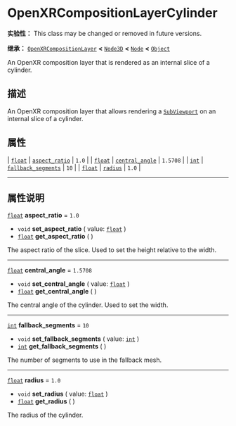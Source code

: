 <!-- ⚠ 请勿编辑本文件 ⚠ -->
<!-- 本文档使用脚本从 WeDot 引擎源码仓库生成。 -->
<!-- 生成脚本：https://github.com/WeDot-Engine/WeDot/tree/4.3/doc/tools/make_md.py； -->
<!-- 原文件：https://github.com/WeDot-Engine/WeDot/tree/4.3/modules/openxr/doc_classes/OpenXRCompositionLayerCylinder.xml。 -->

<div id="_class_openxrcompositionlayercylinder"></div>

# OpenXRCompositionLayerCylinder

**实验性：** This class may be changed or removed in future versions.

**继承：** [`OpenXRCompositionLayer`](class_openxrcompositionlayer.md) **<** [`Node3D`](class_node3d.md) **<** [`Node`](class_node.md) **<** [`Object`](class_object.md)

An OpenXR composition layer that is rendered as an internal slice of a cylinder.

## 描述

An OpenXR composition layer that allows rendering a [`SubViewport`](class_subviewport.md) on an internal slice of a cylinder.

## 属性

| [`float`](class_float.md) | [`aspect_ratio`](#class_openxrcompositionlayercylinder_property_aspect_ratio)           | ``1.0``    |
| [`float`](class_float.md) | [`central_angle`](#class_openxrcompositionlayercylinder_property_central_angle)         | ``1.5708`` |
| [`int`](class_int.md)     | [`fallback_segments`](#class_openxrcompositionlayercylinder_property_fallback_segments) | ``10``     |
| [`float`](class_float.md) | [`radius`](#class_openxrcompositionlayercylinder_property_radius)                       | ``1.0``    |

<!-- rst-class:: classref-section-separator -->

---

## 属性说明

<div id="_class_openxrcompositionlayercylinder_property_aspect_ratio"></div>

[`float`](class_float.md) **aspect_ratio** = ``1.0`` <div id="class_openxrcompositionlayercylinder_property_aspect_ratio"></div>

- `void` **set_aspect_ratio** ( value: [`float`](class_float.md) )
- [`float`](class_float.md) **get_aspect_ratio** ( )

The aspect ratio of the slice. Used to set the height relative to the width.

<!-- rst-class:: classref-item-separator -->

---

<div id="_class_openxrcompositionlayercylinder_property_central_angle"></div>

[`float`](class_float.md) **central_angle** = ``1.5708`` <div id="class_openxrcompositionlayercylinder_property_central_angle"></div>

- `void` **set_central_angle** ( value: [`float`](class_float.md) )
- [`float`](class_float.md) **get_central_angle** ( )

The central angle of the cylinder. Used to set the width.

<!-- rst-class:: classref-item-separator -->

---

<div id="_class_openxrcompositionlayercylinder_property_fallback_segments"></div>

[`int`](class_int.md) **fallback_segments** = ``10`` <div id="class_openxrcompositionlayercylinder_property_fallback_segments"></div>

- `void` **set_fallback_segments** ( value: [`int`](class_int.md) )
- [`int`](class_int.md) **get_fallback_segments** ( )

The number of segments to use in the fallback mesh.

<!-- rst-class:: classref-item-separator -->

---

<div id="_class_openxrcompositionlayercylinder_property_radius"></div>

[`float`](class_float.md) **radius** = ``1.0`` <div id="class_openxrcompositionlayercylinder_property_radius"></div>

- `void` **set_radius** ( value: [`float`](class_float.md) )
- [`float`](class_float.md) **get_radius** ( )

The radius of the cylinder.

[^virtual]: 本方法通常需要用户覆盖才能生效。
[^const]: 本方法无副作用，不会修改该实例的任何成员变量。
[^vararg]: 本方法除了能接受在此处描述的参数外，还能够继续接受任意数量的参数。
[^constructor]: 本方法用于构造某个类型。
[^static]: 调用本方法无需实例，可直接使用类名进行调用。
[^operator]: 本方法描述的是使用本类型作为左操作数的有效运算符。
[^bitfield]: 这个值是由下列位标志构成位掩码的整数。
[^void]: 无返回值。
